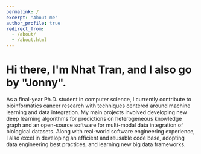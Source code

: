```yaml
---
permalink: /
excerpt: "About me"
author_profile: true
redirect_from: 
  - /about/
  - /about.html
---
```


Hi there, I'm Nhat Tran, and I also go by "Jonny".
======
As a final-year Ph.D. student in computer science, I currently contribute to bioinformatics cancer research with techniques centered around machine learning and data integration. My main projects involved developing new deep learning algorithms for predictions on heterogeneous knowledge graph and an open-source software for multi-modal data integration of biological datasets. Along with real-world software engineering experience, I also excel in developing an efficient and reusable code base, adopting data engineering best practices, and learning new big data frameworks.



